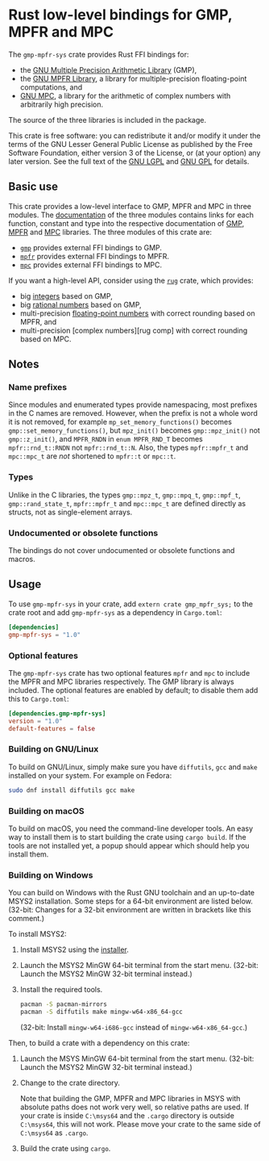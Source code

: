 # Rust low-level bindings for GMP, MPFR and MPC

The `gmp-mpfr-sys` crate provides Rust FFI bindings for:

* the [GNU Multiple Precision Arithmetic Library][gmp home] (GMP),
* the [GNU MPFR Library][mpfr home], a library for multiple-precision
  floating-point computations, and
* [GNU MPC][mpc home], a library for the arithmetic of complex numbers
  with arbitrarily high precision.

The source of the three libraries is included in the package.

This crate is free software: you can redistribute it and/or modify it
under the terms of the GNU Lesser General Public License as published
by the Free Software Foundation, either version 3 of the License, or
(at your option) any later version. See the full text of the
[GNU LGPL][lgpl] and [GNU GPL][gpl] for details.

## Basic use

This crate provides a low-level interface to GMP, MPFR and MPC in
three modules. The [documentation][sys] of the three modules contains
links for each function, constant and type into the respective
documentation of [GMP][gmp], [MPFR][mpfr] and [MPC][mpc] libraries.
The three modules of this crate are:

* [`gmp`][sys gmp] provides external FFI bindings to GMP.
* [`mpfr`][sys mpfr] provides external FFI bindings to MPFR.
* [`mpc`][sys mpc] provides external FFI bindings to MPC.

If you want a high-level API, consider using the [`rug`][rug] crate,
which provides:

* big [integers][rug int] based on GMP,
* big [rational numbers][rug rat] based on GMP,
* multi-precision [floating-point numbers][rug flo] with correct
  rounding based on MPFR, and
* multi-precision [complex numbers][rug comp] with correct rounding
  based on MPC.

## Notes

### Name prefixes

Since modules and enumerated types provide namespacing, most prefixes
in the C names are removed. However, when the prefix is not a whole
word it is not removed, for example `mp_set_memory_functions()`
becomes `gmp::set_memory_functions()`, but `mpz_init()` becomes
`gmp::mpz_init()` not `gmp::z_init()`, and `MPFR_RNDN` in
`enum MPFR_RND_T` becomes `mpfr::rnd_t::RNDN` not `mpfr::rnd_t::N`.
Also, the types `mpfr::mpfr_t` and `mpc::mpc_t` are *not* shortened to
`mpfr::t` or `mpc::t`.

### Types

Unlike in the C libraries, the types `gmp::mpz_t`, `gmp::mpq_t`,
`gmp::mpf_t`, `gmp::rand_state_t`, `mpfr::mpfr_t` and `mpc::mpc_t` are
defined directly as structs, not as single-element arrays.

### Undocumented or obsolete functions

The bindings do not cover undocumented or obsolete functions and
macros.

## Usage

To use `gmp-mpfr-sys` in your crate, add `extern crate gmp_mpfr_sys;`
to the crate root and add `gmp-mpfr-sys` as a dependency in
`Cargo.toml`:

```toml
[dependencies]
gmp-mpfr-sys = "1.0"
```

### Optional features

The `gmp-mpfr-sys` crate has two optional features `mpfr` and `mpc` to
include the MPFR and MPC libraries respectively. The GMP library is
always included. The optional features are enabled by default; to
disable them add this to `Cargo.toml`:

```toml
[dependencies.gmp-mpfr-sys]
version = "1.0"
default-features = false
```

### Building on GNU/Linux

To build on GNU/Linux, simply make sure you have `diffutils`, `gcc`
and `make` installed on your system. For example on Fedora:

```sh
sudo dnf install diffutils gcc make
```

### Building on macOS

To build on macOS, you need the command-line developer tools. An easy
way to install them is to start building the crate using
`cargo build`. If the tools are not installed yet, a popup should
appear which should help you install them.

### Building on Windows

You can build on Windows with the Rust GNU toolchain and an up-to-date
MSYS2 installation. Some steps for a 64-bit environment are listed
below. (32-bit: Changes for a 32-bit environment are written in
brackets like this comment.)

To install MSYS2:

1. Install MSYS2 using the [installer][msys].

2. Launch the MSYS2 MinGW 64-bit terminal from the start
   menu. (32-bit: Launch the MSYS2 MinGW 32-bit terminal instead.)

3. Install the required tools.

   ```sh
   pacman -S pacman-mirrors
   pacman -S diffutils make mingw-w64-x86_64-gcc
   ```
   
   (32-bit: Install `mingw-w64-i686-gcc` instead of
   `mingw-w64-x86_64-gcc`.)
   
Then, to build a crate with a dependency on this crate:

1. Launch the MSYS MinGW 64-bit terminal from the start menu. (32-bit:
   Launch the MSYS2 MinGW 32-bit terminal instead.)

2. Change to the crate directory.

   Note that building the GMP, MPFR and MPC libraries in MSYS with
   absolute paths does not work very well, so relative paths are
   used. If your crate is inside `C:\msys64` and the `.cargo`
   directory is outside `C:\msys64`, this will not work. Please move
   your crate to the same side of `C:\msys64` as `.cargo`.

3. Build the crate using `cargo`.

[gmp home]:  https://gmplib.org/
[gmp]:       https://tspiteri.gitlab.io/gmp-mpfr/gmp/
[gpl]:       https://www.gnu.org/licenses/gpl-3.0.html
[lgpl]:      https://www.gnu.org/licenses/lgpl-3.0.en.html
[mpc home]:  http://www.multiprecision.org/
[mpc]:       https://tspiteri.gitlab.io/gmp-mpfr/mpc/
[mpfr home]: http://www.mpfr.org/
[mpfr]:      https://tspiteri.gitlab.io/gmp-mpfr/mpfr/
[msys]:      https://msys2.github.io/
[rug com]:   https://tspiteri.gitlab.io/rug/rug/Complex.html
[rug flo]:   https://tspiteri.gitlab.io/rug/rug/Float.html
[rug int]:   https://tspiteri.gitlab.io/rug/rug/Integer.html
[rug rat]:   https://tspiteri.gitlab.io/rug/rug/Rational.html
[rug]:       https://tspiteri.gitlab.io/rug/rug/
[sys gmp]:   https://tspiteri.gitlab.io/rug/gmp_mpfr_sys/gmp/
[sys mpc]:   https://tspiteri.gitlab.io/rug/gmp_mpfr_sys/mpc/
[sys mpfr]:  https://tspiteri.gitlab.io/rug/gmp_mpfr_sys/mpfr/
[sys]:       https://tspiteri.gitlab.io/rug/gmp_mpfr_sys/
